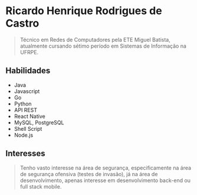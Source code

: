 # Ricardo Henrique Rodrigues de Castro
> Técnico em Redes de Computadores pela ETE Miguel Batista, atualmente cursando sétimo período em Sistemas de Informação na UFRPE.

## Habilidades
- Java
- Javascript
- Go
- Python
- API REST
- React Native
- MySQL, PostgreSQL
- Shell Script
- Node.js

## Interesses
> Tenho vasto interesse na área de segurança, especificamente na área de segurança ofensiva (testes de invasão), já na área de desenvolvimento, apenas interesse em desenvolvimento back-end ou full stack mobile.

